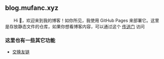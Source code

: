 ## blog.mufanc.xyz

&emsp;&emsp;Hi 👋，欢迎来到我的博客！如你所见，我使用 GitHub Pages 来部署它。这里是存放静态文件的仓库，如果你想看博客内容，可以通过这个 [传送门](https://blog.mufanc.xyz) 访问

### 这里也有一些其它功能

* [交换友链](https://github.com/Mufanc/blog.mufanc.xyz/issues/new/choose)

